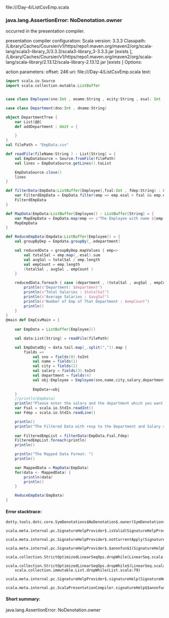 file://<WORKSPACE>/Day-4/ListCsvEmp.scala
### java.lang.AssertionError: NoDenotation.owner

occurred in the presentation compiler.

presentation compiler configuration:
Scala version: 3.3.3
Classpath:
<HOME>/Library/Caches/Coursier/v1/https/repo1.maven.org/maven2/org/scala-lang/scala3-library_3/3.3.3/scala3-library_3-3.3.3.jar [exists ], <HOME>/Library/Caches/Coursier/v1/https/repo1.maven.org/maven2/org/scala-lang/scala-library/2.13.12/scala-library-2.13.12.jar [exists ]
Options:



action parameters:
offset: 246
uri: file://<WORKSPACE>/Day-4/ListCsvEmp.scala
text:
```scala
import scala.io.Source
import scala.collection.mutable.ListBuffer


case class Employee(sno:Int , ename:String , ecity:String , esal: Int , edepartment:String)

case class Department(dno:Int , dname:String)

object DepartmentTree { 
    var List[@@]
    def addDepartment : Unit = {

    }
}
val filePath = "EmpData.csv"

def readFile(fileName:String ) : List[String] = {
    val EmpDataSource = Source.fromFile(filePath)
    val lines = EmpDataSource.getLines().toList

    EmpDataSource.close()
    lines
}

def filterData(EmpData:ListBuffer[Employee],fsal:Int , fdep:String) : ListBuffer[Employee] = {
    var FilterdEmpData = EmpData.filter(emp => emp.esal > fsal && emp.edepartment == fdep)
    FilterdEmpData
}

def MapData(EmpData:ListBuffer[Employee]) : ListBuffer[String] = {
    var MapEmpData = EmpData.map(emp => s"The Employee with name ${emp.ename} holding the employee number ${emp.sno} with salary ${emp.esal} belongs to ${emp.edepartment}.")
    MapEmpData
}

def ReduceEmpData(Empdata:ListBuffer[Employee]) = {
    val groupByDep = Empdata.groupBy(_.edepartment)

    val reducedData = groupByDep.mapValues { emp=>
        val totalSal = emp.map(_.esal).sum 
        val avgSal = totalSal / emp.length
        val empCount = emp.length
        (totalSal , avgSal , empCount )
    }

    reducedData.foreach { case (department , (totalSal , avgSal , empCount)) =>
        println(s"Department: $department")
        println(s"Total Salaries : $totalSal")
        println(s"Average Salaries : $avgSal")
        println(s"Number of Emp of That Department : $empCount")
        println()
    }
}
@main def EmpCsvMain = {
    
    var EmpData = ListBuffer[Employee]()

    val data:List[String] = readFile(filePath)

    val EmpDataObj = data.tail.map(_.split(",")).map {
        fields => 
            val sno = fields(0).toInt
            val name = fields(1)
            val city = fields(2)
            val salary = fields(3).toInt
            val department = fields(4)
            val obj:Employee = Employee(sno,name,city,salary,department)
            
            EmpData+=obj
    }
    //println(EmpData)
    println("Please enter the salary and the department which you want to filer the Employee data")
    var Fsal = scala.io.StdIn.readInt()
    var Fdep = scala.io.StdIn.readLine() 

    println()
    println("The Filtered Data with resp to the Department and Salary are: ")
    
    var FilteredEmpList = filterData(EmpData,Fsal,Fdep)
    FilteredEmpList.foreach(println)
    println()

    println("The Mapped Data Format: ")
    println()

    var MappedData = MapData(EmpData)
    for(data <- MappedData) {
        println(data)
        println()
    }

    ReduceEmpData(EmpData)
} 
```



#### Error stacktrace:

```
dotty.tools.dotc.core.SymDenotations$NoDenotation$.owner(SymDenotations.scala:2607)
	scala.meta.internal.pc.SignatureHelpProvider$.isValid(SignatureHelpProvider.scala:83)
	scala.meta.internal.pc.SignatureHelpProvider$.notCurrentApply(SignatureHelpProvider.scala:96)
	scala.meta.internal.pc.SignatureHelpProvider$.$anonfun$1(SignatureHelpProvider.scala:48)
	scala.collection.StrictOptimizedLinearSeqOps.dropWhile(LinearSeq.scala:280)
	scala.collection.StrictOptimizedLinearSeqOps.dropWhile$(LinearSeq.scala:278)
	scala.collection.immutable.List.dropWhile(List.scala:79)
	scala.meta.internal.pc.SignatureHelpProvider$.signatureHelp(SignatureHelpProvider.scala:48)
	scala.meta.internal.pc.ScalaPresentationCompiler.signatureHelp$$anonfun$1(ScalaPresentationCompiler.scala:414)
```
#### Short summary: 

java.lang.AssertionError: NoDenotation.owner